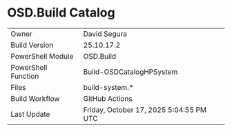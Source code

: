 ﻿# OSD.Build Catalog

| | |
|-|-|
| Owner | David Segura |
| Build Version | 25.10.17.2 |
| PowerShell Module | OSD.Build |
| PowerShell Function | Build-OSDCatalogHPSystem |
| Files | build-system.* |
| Build Workflow | GitHub Actions |
| Last Update | Friday, October 17, 2025 5:04:55 PM UTC |
